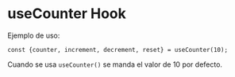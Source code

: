 # useCounter Hook

Ejemplo de uso:

```
const {counter, increment, decrement, reset} = useCounter(10);
```

Cuando se usa `useCounter()` se manda el valor de 10 por defecto.
